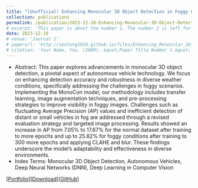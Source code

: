 ```yaml
---
title: "(Unofficial) Enhancing Monocular 3D Object Detection in Foggy Conditions - An Adapted MonoCon Approach for Autonomous Vehicles"
collection: publications
permalink: /publication/2023-12-10-Enhancing-Monocular-3D-Object-Detection-in-Foggy-Conditions
# excerpt: 'This paper is about the number 1. The number 2 is left for future work.'
date: 2023-12-10
# venue: 'Journal 1'
# paperurl: 'http://sontung1010.github.io/files/Enhancing_Monocular_3D_Object_Detection_in_Foggy_Conditions.pdf'
# citation: 'Your Name, You. (2009). &quot;Paper Title Number 1.&quot; <i>Journal 1</i>. 1(1).'
---
```

- Abstract: This paper explores advancements in monocular 3D object detection, a pivotal aspect of autonomous vehicle technology. We focus on enhancing detection accuracy and robustness in diverse weather conditions, specifically addressing the challenges in foggy scenarios. Implementing the MonoCon model, our methodology includes transfer learning, image augmentation techniques, and pre-processing strategies to improve visibility in foggy images. Challenges such as fluctuating Average Precision (AP) values and inefficient detection of distant or small vehicles in fog are addressed through a revised evaluation strategy and targeted image processing. Results showed an increase in AP from 7.05% to 17.67% for the normal dataset after training to more epochs and up to 25.82% for foggy conditions after training to 300 more epochs and applying CLAHE and blur. These findings underscore the model’s adaptability and effectiveness in diverse environments.
- Index Terms: Monocular 3D Object Detection, Autonomous Vehicles, Deep Neural Networks (DNN), Deep Learning in Computer Vision

[[Portfolio](https://sontung1010.github.io/portfolio/2023-12-12-portfolio/)][[Download](/files/Enhancing_Monocular_3D_Object_Detection_in_Foggy_Conditions.pdf)][[GitHub](https://github.com/sontung1010/MonoCon-Monocular_3D_Object_Detection)] 
